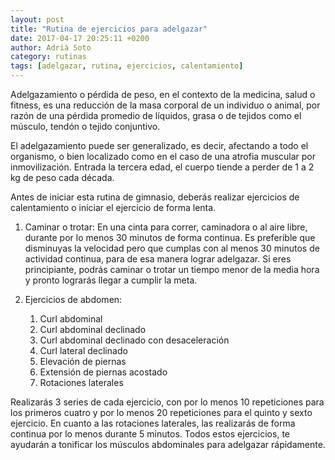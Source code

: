 ```yaml
---
layout: post
title: "Rutina de ejercicios para adelgazar"
date: 2017-04-17 20:25:11 +0200
author: Adrià Soto
category: rutinas
tags: [adelgazar, rutina, ejercicios, calentamiento]
---
```

Adelgazamiento o pérdida de peso, en el contexto de la medicina, salud o fitness, es 
una reducción de la masa corporal de un individuo o animal, por razón de una pérdida 
promedio de líquidos, grasa o de tejidos como el músculo, tendón o tejido conjuntivo. 

El adelgazamiento puede ser generalizado, es decir, afectando a todo el organismo, o 
bien localizado como en el caso de una atrofia muscular por inmovilización. Entrada la 
tercera edad, el cuerpo tiende a perder de 1 a 2 kg de peso cada década.

<!--excerpt-->

Antes de iniciar esta rutina de gimnasio, deberás realizar ejercicios de calentamiento o iniciar 
el ejercicio de forma lenta.

1. Caminar o trotar: En una cinta para correr, caminadora o al aire libre, durante por lo menos 30 
minutos de forma continua. Es preferible que disminuyas la velocidad pero que cumplas con al menos 
30 minutos de actividad continua, para de esa manera lograr adelgazar. Si eres principiante, podrás 
caminar o trotar un tiempo menor de la media hora y pronto lograrás llegar a cumplir la meta. 

2. Ejercicios de abdomen:
    
    1. Curl abdominal 
    2. Curl abdominal declinado 
    3. Curl abdominal declinado con desaceleración
    4. Curl lateral declinado 
    5. Elevación de piernas 
    6. Extensión de piernas acostado
    7. Rotaciones laterales

Realizarás 3 series de cada ejercicio, con por lo menos 10 repeticiones para los primeros cuatro y 
por lo menos 20 repeticiones para el quinto y sexto ejercicio. En cuanto a las rotaciones laterales, 
las realizarás de forma continua por lo menos durante 5 minutos. Todos estos ejercicios, te ayudarán 
a tonificar los músculos abdominales para adelgazar rápidamente.
